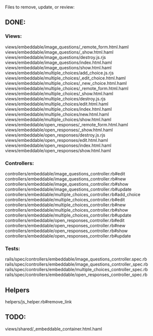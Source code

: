 Files to remove, update, or review:

## DONE:

### Views:
views/embeddable/image_questions/_remote_form.html.haml
views/embeddable/image_questions/_show.html.haml
views/embeddable/image_questions/destroy.js.rjs
views/embeddable/image_questions/index.html.haml
views/embeddable/image_questions/show.html.haml
views/embeddable/multiple_choices/add_choice.js.rjs
views/embeddable/multiple_choices/_edit_choice.html.haml
views/embeddable/multiple_choices/_new_choice.html.haml
views/embeddable/multiple_choices/_remote_form.html.haml
views/embeddable/multiple_choices/_show.html.haml
views/embeddable/multiple_choices/destroy.js.rjs
views/embeddable/multiple_choices/edit.html.haml
views/embeddable/multiple_choices/index.html.haml
views/embeddable/multiple_choices/new.html.haml
views/embeddable/multiple_choices/show.html.haml
views/embeddable/open_responses/_remote_form.html.haml
views/embeddable/open_responses/_show.html.haml
views/embeddable/open_responses/destroy.js.rjs
views/embeddable/open_responses/edit.html.haml
views/embeddable/open_responses/index.html.haml
views/embeddable/open_responses/show.html.haml

### Controllers:
controllers/embeddable/image_questions_controller.rb#edit
controllers/embeddable/image_questions_controller.rb#new
controllers/embeddable/image_questions_controller.rb#show
controllers/embeddable/image_questions_controller.rb#update
controllers/embeddable/multiple_choices_controller.rb#add_choice
controllers/embeddable/multiple_choices_controller.rb#edit
controllers/embeddable/multiple_choices_controller.rb#new
controllers/embeddable/multiple_choices_controller.rb#show
controllers/embeddable/multiple_choices_controller.rb#update
controllers/embeddable/open_responses_controller.rb#edit
controllers/embeddable/open_responses_controller.rb#new
controllers/embeddable/open_responses_controller.rb#show
controllers/embeddable/open_responses_controller.rb#update

### Tests:
rails/spec/controllers/embeddable/image_questions_controller.spec.rb
rails/spec/controllers/embeddable/image_questions_controller_spec.rb
rails/spec/controllers/embeddable/multiple_choices_controller_spec.rb
rails/spec/controllers/embeddable/open_responses_controller_spec.rb

## Helpers
helpers/js_helper.rb#remove_link

## TODO:
views/shared/_embeddable_container.html.haml